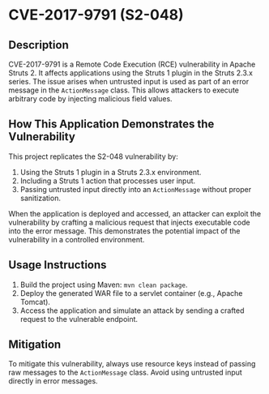 # CVE-2017-9791 (S2-048)

## Description
CVE-2017-9791 is a Remote Code Execution (RCE) vulnerability in Apache Struts 2. It affects applications using the Struts 1 plugin in the Struts 2.3.x series. The issue arises when untrusted input is used as part of an error message in the `ActionMessage` class. This allows attackers to execute arbitrary code by injecting malicious field values.

## How This Application Demonstrates the Vulnerability
This project replicates the S2-048 vulnerability by:
1. Using the Struts 1 plugin in a Struts 2.3.x environment.
2. Including a Struts 1 action that processes user input.
3. Passing untrusted input directly into an `ActionMessage` without proper sanitization.

When the application is deployed and accessed, an attacker can exploit the vulnerability by crafting a malicious request that injects executable code into the error message. This demonstrates the potential impact of the vulnerability in a controlled environment.

## Usage Instructions
1. Build the project using Maven: `mvn clean package`.
2. Deploy the generated WAR file to a servlet container (e.g., Apache Tomcat).
3. Access the application and simulate an attack by sending a crafted request to the vulnerable endpoint.

## Mitigation
To mitigate this vulnerability, always use resource keys instead of passing raw messages to the `ActionMessage` class. Avoid using untrusted input directly in error messages.